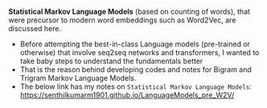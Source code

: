 **Statistical Markov Language Models** (based on counting of words), that were precursor to modern word embeddings such as Word2Vec, are discussed here. 

* Before attempting the best-in-class Language models (pre-trained or otherwise) that involve seq2seq networks and transformers, I wanted to take baby steps to understand the fundamentals better
* That is the reason behind developing codes and notes for Bigram and Trigram Markov Language Models.
* The below link has my notes on `Statistical Markov Language Models`: <br>
https://senthilkumarm1901.github.io/LanguageModels_pre_W2V/
